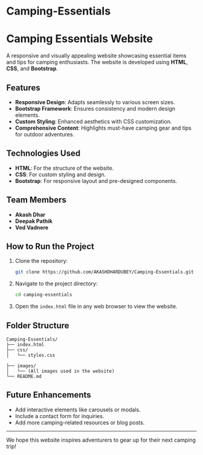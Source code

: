 # Camping-Essentials

# Camping Essentials Website

A responsive and visually appealing website showcasing essential items and tips for camping enthusiasts. The website is developed using **HTML**, **CSS**, and **Bootstrap**.

## Features
- **Responsive Design**: Adapts seamlessly to various screen sizes.
- **Bootstrap Framework**: Ensures consistency and modern design elements.
- **Custom Styling**: Enhanced aesthetics with CSS customization.
- **Comprehensive Content**: Highlights must-have camping gear and tips for outdoor adventures.

## Technologies Used
- **HTML**: For the structure of the website.
- **CSS**: For custom styling and design.
- **Bootstrap**: For responsive layout and pre-designed components.

## Team Members
- **Akash Dhar**
- **Deepak Pathik**
- **Ved Vadnere**

## How to Run the Project
1. Clone the repository:
   ```bash
   git clone https://github.com/AKASHDHARDUBEY/Camping-Essentials.git
   ```
2. Navigate to the project directory:
   ```bash
   cd camping-essentials
   ```
3. Open the `index.html` file in any web browser to view the website.

## Folder Structure
```
Camping-Essentials/
├── index.html
├── css/
│   └── styles.css

├── images/
│   └── (All images used in the website)
└── README.md
```

## Future Enhancements
- Add interactive elements like carousels or modals.
- Include a contact form for inquiries.
- Add more camping-related resources or blog posts.


---
We hope this website inspires adventurers to gear up for their next camping trip!

